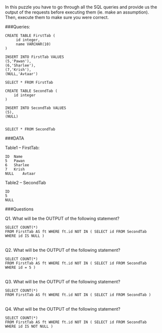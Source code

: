 In this puzzle you have to go through all the SQL queries and provide us the output of the requests before executing them (ie. make an assumption).</br>
Then, execute them to make sure you were correct.

###Queries:

    CREATE TABLE FirstTab (
         id integer, 
         name VARCHAR(10)
    )
    
    INSERT INTO FirstTab VALUES
    (5,'Pawan'),
    (6,'Sharlee'),
    (7,'Krish'),
    (NULL,'Avtaar')
    
    SELECT * FROM FirstTab
    
    CREATE TABLE SecondTab (
        id integer 
    )
    
    INSERT INTO SecondTab VALUES
    (5),
    (NULL)
    
    
    SELECT * FROM SecondTab

###DATA

Table1 – FirstTab:

    ID  Name
    5   Pawan
    6   Sharlee
    7   Krish
    NULL    Avtaar


Table2 – SecondTab

    ID
    5
    NULL


###Questions

Q1. What will be the OUTPUT of the following statement?

    SELECT COUNT(*) 
    FROM FirstTab AS ft WHERE ft.id NOT IN ( SELECT id FROM SecondTab WHERE id IS NULL )
<br>
Q2. What will be the OUTPUT of the following statement?

    SELECT COUNT(*) 
    FROM FirstTab AS ft WHERE ft.id NOT IN ( SELECT id FROM SecondTab WHERE id = 5 )
<br>
Q3. What will be the OUTPUT of the following statement?

    SELECT COUNT(*) 
    FROM FirstTab AS ft WHERE ft.id NOT IN ( SELECT id FROM SecondTab )
<br>
Q4. What will be the OUTPUT of the following statement?

    SELECT COUNT(*) 
    FROM FirstTab AS ft WHERE ft.id NOT IN ( SELECT id FROM SecondTab WHERE id IS NOT NULL )



